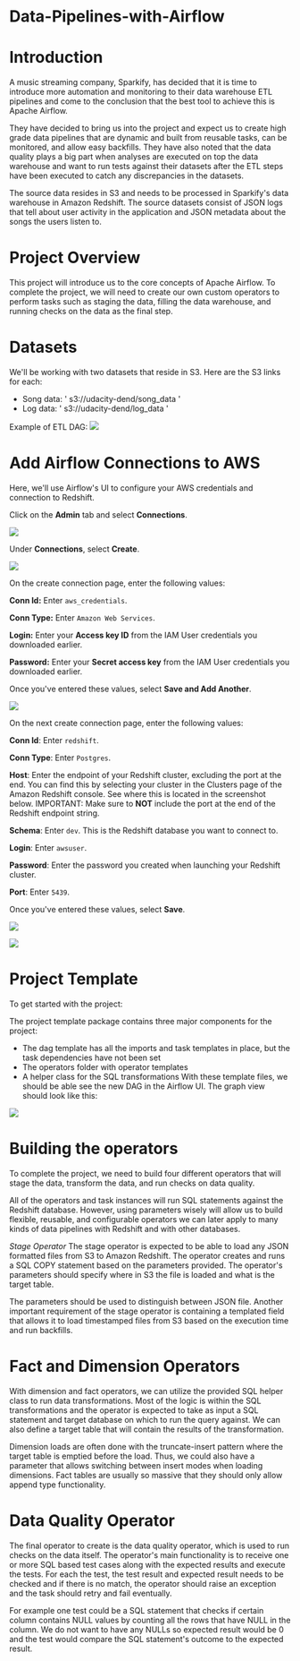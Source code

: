 # Data-Pipelines-with-Airflow

# Introduction 
A music streaming company, Sparkify, has decided that it is time to introduce more automation and monitoring to their data warehouse ETL pipelines and come to the conclusion that the best tool to achieve this is Apache Airflow.

They have decided to bring us into the project and expect us to create high grade data pipelines that are dynamic and built from reusable tasks, can be monitored, and allow easy backfills. They have also noted that the data quality plays a big part when analyses are executed on top the data warehouse and want to run tests against their datasets after the ETL steps have been executed to catch any discrepancies in the datasets.

The source data resides in S3 and needs to be processed in Sparkify's data warehouse in Amazon Redshift. The source datasets consist of JSON logs that tell about user activity in the application and JSON metadata about the songs the users listen to.

# Project Overview
This project will introduce us to the core concepts of Apache Airflow. To complete the project, we will need to create our own custom operators to perform tasks such as staging the data, filling the data warehouse, and running checks on the data as the final step.

# Datasets
We'll be working with two datasets that reside in S3. Here are the S3 links for each:

* Song data: ' s3://udacity-dend/song_data '
* Log data: ' s3://udacity-dend/log_data '

Example of ETL DAG:
![](images/example-dag.png)

# Add Airflow Connections to AWS
Here, we'll use Airflow's UI to configure your AWS credentials and connection to Redshift.

Click on the **Admin** tab and select **Connections**.

![](images/admin-connections.png)

Under **Connections**, select **Create**.

![](images/create-connection.png)

On the create connection page, enter the following values:

**Conn Id:** Enter `aws_credentials`.

**Conn Type:** Enter `Amazon Web Services`.

**Login:** Enter your **Access key ID** from the IAM User credentials you downloaded earlier.

**Password:** Enter your **Secret access key** from the IAM User credentials you downloaded earlier.

Once you've entered these values, select **Save and Add Another**.

![](images/connection-aws-credentials.png)

On the next create connection page, enter the following values:

**Conn Id**: Enter `redshift`.

**Conn Type**: Enter `Postgres`.

**Host**: Enter the endpoint of your Redshift cluster, excluding the port at the end. You can find this by selecting your cluster in the Clusters page of the Amazon Redshift console. See where this is located in the screenshot below. IMPORTANT: Make sure to **NOT** include the port at the end of the Redshift endpoint string.

**Schema**: Enter `dev`. This is the Redshift database you want to connect to.

**Login**: Enter `awsuser`.

**Password**: Enter the password you created when launching your Redshift cluster.

**Port**: Enter `5439`.

Once you've entered these values, select **Save**.

![](images/cluster-details.png)

![](images/connection-redshift.png)

# Project Template
To get started with the project:

The project template package contains three major components for the project:

- The dag template has all the imports and task templates in place, but the task dependencies have not been set
- The operators folder with operator templates
- A helper class for the SQL transformations
With these template files, we should be able see the new DAG in the Airflow UI. The graph view should look like this:

![](images/screenshot-2019-01-21-at-20.55.39.png)


# Building the operators
To complete the project, we need to build four different operators that will stage the data, transform the data, and run checks on data quality.

All of the operators and task instances will run SQL statements against the Redshift database. However, using parameters wisely will allow us to build flexible, reusable, and configurable operators we can later apply to many kinds of data pipelines with Redshift and with other databases.

*Stage Operator*
The stage operator is expected to be able to load any JSON formatted files from S3 to Amazon Redshift. The operator creates and runs a SQL COPY statement based on the parameters provided. The operator's parameters should specify where in S3 the file is loaded and what is the target table.

The parameters should be used to distinguish between JSON file. Another important requirement of the stage operator is containing a templated field that allows it to load timestamped files from S3 based on the execution time and run backfills.

# Fact and Dimension Operators
With dimension and fact operators, we can utilize the provided SQL helper class to run data transformations. Most of the logic is within the SQL transformations and the operator is expected to take as input a SQL statement and target database on which to run the query against. We can also define a target table that will contain the results of the transformation.

Dimension loads are often done with the truncate-insert pattern where the target table is emptied before the load. Thus, we could also have a parameter that allows switching between insert modes when loading dimensions. Fact tables are usually so massive that they should only allow append type functionality.

# Data Quality Operator
The final operator to create is the data quality operator, which is used to run checks on the data itself. The operator's main functionality is to receive one or more SQL based test cases along with the expected results and execute the tests. For each the test, the test result and expected result needs to be checked and if there is no match, the operator should raise an exception and the task should retry and fail eventually.

For example one test could be a SQL statement that checks if certain column contains NULL values by counting all the rows that have NULL in the column. We do not want to have any NULLs so expected result would be 0 and the test would compare the SQL statement's outcome to the expected result.
